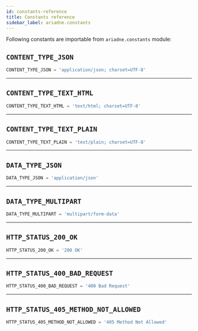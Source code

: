 ```yaml
---
id: constants-reference
title: Constants reference
sidebar_label: ariadne.constants
---
```


Following constants are importable from `ariadne.constants` module:


## `CONTENT_TYPE_JSON`

```python
CONTENT_TYPE_JSON = 'application/json; charset=UTF-8'
```


- - - - -


## `CONTENT_TYPE_TEXT_HTML`

```python
CONTENT_TYPE_TEXT_HTML = 'text/html; charset=UTF-8'
```


- - - - -


## `CONTENT_TYPE_TEXT_PLAIN`

```python
CONTENT_TYPE_TEXT_PLAIN = 'text/plain; charset=UTF-8'
```


- - - - -


## `DATA_TYPE_JSON`

```python
DATA_TYPE_JSON = 'application/json'
```


- - - - -


## `DATA_TYPE_MULTIPART`

```python
DATA_TYPE_MULTIPART = 'multipart/form-data'
```


- - - - -


## `HTTP_STATUS_200_OK`

```python
HTTP_STATUS_200_OK = '200 OK'
```


- - - - -


## `HTTP_STATUS_400_BAD_REQUEST`

```python
HTTP_STATUS_400_BAD_REQUEST = '400 Bad Request'
```


- - - - -


## `HTTP_STATUS_405_METHOD_NOT_ALLOWED`

```python
HTTP_STATUS_405_METHOD_NOT_ALLOWED = '405 Method Not Allowed'
```